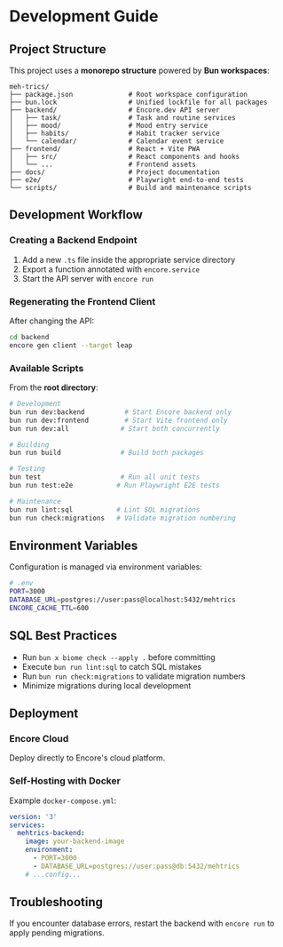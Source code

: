 # Development Guide

## Project Structure

This project uses a **monorepo structure** powered by **Bun workspaces**:

```
meh-trics/
├── package.json              # Root workspace configuration
├── bun.lock                  # Unified lockfile for all packages
├── backend/                  # Encore.dev API server
│   ├── task/                 # Task and routine services
│   ├── mood/                 # Mood entry service
│   ├── habits/               # Habit tracker service
│   └── calendar/             # Calendar event service
├── frontend/                 # React + Vite PWA
│   ├── src/                  # React components and hooks
│   └── ...                   # Frontend assets
├── docs/                     # Project documentation
├── e2e/                      # Playwright end-to-end tests
└── scripts/                  # Build and maintenance scripts
```

## Development Workflow

### Creating a Backend Endpoint
1. Add a new `.ts` file inside the appropriate service directory
2. Export a function annotated with `encore.service`
3. Start the API server with `encore run`

### Regenerating the Frontend Client
After changing the API:
```bash
cd backend
encore gen client --target leap
```

### Available Scripts

From the **root directory**:

```bash
# Development
bun run dev:backend          # Start Encore backend only
bun run dev:frontend         # Start Vite frontend only  
bun run dev:all             # Start both concurrently

# Building
bun run build               # Build both packages

# Testing
bun test                    # Run all unit tests
bun run test:e2e           # Run Playwright E2E tests

# Maintenance
bun run lint:sql           # Lint SQL migrations
bun run check:migrations   # Validate migration numbering
```

## Environment Variables

Configuration is managed via environment variables:

```bash
# .env
PORT=3000
DATABASE_URL=postgres://user:pass@localhost:5432/mehtrics
ENCORE_CACHE_TTL=600
```

## SQL Best Practices

- Run `bun x biome check --apply .` before committing
- Execute `bun run lint:sql` to catch SQL mistakes
- Run `bun run check:migrations` to validate migration numbers
- Minimize migrations during local development

## Deployment

### Encore Cloud
Deploy directly to Encore's cloud platform.

### Self-Hosting with Docker
Example `docker-compose.yml`:

```yaml
version: '3'
services:
  mehtrics-backend:
    image: your-backend-image
    environment:
      - PORT=3000
      - DATABASE_URL=postgres://user:pass@db:5432/mehtrics
    # ...config...
```

## Troubleshooting

If you encounter database errors, restart the backend with `encore run` to apply pending migrations.
